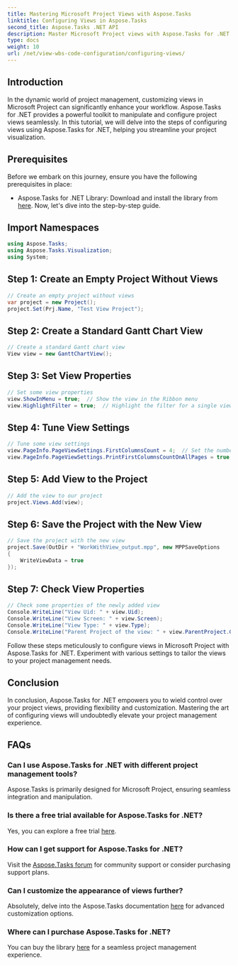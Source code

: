 ```yaml
---
title: Mastering Microsoft Project Views with Aspose.Tasks
linktitle: Configuring Views in Aspose.Tasks
second_title: Aspose.Tasks .NET API
description: Master Microsoft Project views with Aspose.Tasks for .NET. Customize and streamline your project management experience effortlessly.
type: docs
weight: 10
url: /net/view-wbs-code-configuration/configuring-views/
---
```

## Introduction
In the dynamic world of project management, customizing views in Microsoft Project can significantly enhance your workflow. Aspose.Tasks for .NET provides a powerful toolkit to manipulate and configure project views seamlessly. In this tutorial, we will delve into the steps of configuring views using Aspose.Tasks for .NET, helping you streamline your project visualization.
## Prerequisites
Before we embark on this journey, ensure you have the following prerequisites in place:
- Aspose.Tasks for .NET Library: Download and install the library from [here](https://releases.aspose.com/tasks/net/).
Now, let's dive into the step-by-step guide.
## Import Namespaces
```csharp
using Aspose.Tasks;
using Aspose.Tasks.Visualization;
using System;

```
## Step 1: Create an Empty Project Without Views
```csharp
// Create an empty project without views
var project = new Project();
project.Set(Prj.Name, "Test View Project");
```
## Step 2: Create a Standard Gantt Chart View
```csharp
// Create a standard Gantt chart view
View view = new GanttChartView();
```
## Step 3: Set View Properties
```csharp
// Set some view properties
view.ShowInMenu = true;  // Show the view in the Ribbon menu
view.HighlightFilter = true;  // Highlight the filter for a single view
```
## Step 4: Tune View Settings
```csharp
// Tune some view settings
view.PageInfo.PageViewSettings.FirstColumnsCount = 4;  // Set the number of first columns to be printed on all pages
view.PageInfo.PageViewSettings.PrintFirstColumnsCountOnAllPages = true;  // Print a specified number of first columns on all pages
```
## Step 5: Add View to the Project
```csharp
// Add the view to our project
project.Views.Add(view);
```
## Step 6: Save the Project with the New View
```csharp
// Save the project with the new view
project.Save(OutDir + "WorkWithView_output.mpp", new MPPSaveOptions
{
    WriteViewData = true
});
```
## Step 7: Check View Properties
```csharp
// Check some properties of the newly added view
Console.WriteLine("View Uid: " + view.Uid);
Console.WriteLine("View Screen: " + view.Screen);
Console.WriteLine("View Type: " + view.Type);
Console.WriteLine("Parent Project of the view: " + view.ParentProject.Get(Prj.Name));
```
Follow these steps meticulously to configure views in Microsoft Project with Aspose.Tasks for .NET. Experiment with various settings to tailor the views to your project management needs.
## Conclusion
In conclusion, Aspose.Tasks for .NET empowers you to wield control over your project views, providing flexibility and customization. Mastering the art of configuring views will undoubtedly elevate your project management experience.
## FAQs
### Can I use Aspose.Tasks for .NET with different project management tools?
Aspose.Tasks is primarily designed for Microsoft Project, ensuring seamless integration and manipulation.
### Is there a free trial available for Aspose.Tasks for .NET?
Yes, you can explore a free trial [here](https://releases.aspose.com/).
### How can I get support for Aspose.Tasks for .NET?
Visit the [Aspose.Tasks forum](https://forum.aspose.com/c/tasks/15) for community support or consider purchasing support plans.
### Can I customize the appearance of views further?
Absolutely, delve into the Aspose.Tasks documentation [here](https://reference.aspose.com/tasks/net/) for advanced customization options.
### Where can I purchase Aspose.Tasks for .NET?
You can buy the library [here](https://purchase.aspose.com/buy) for a seamless project management experience.
